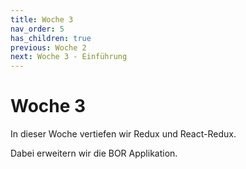```yaml
---
title: Woche 3
nav_order: 5
has_children: true
previous: Woche 2
next: Woche 3 - Einführung
---
```


# Woche 3

In dieser Woche vertiefen wir Redux und React-Redux.

Dabei erweitern wir die BOR Applikation.
